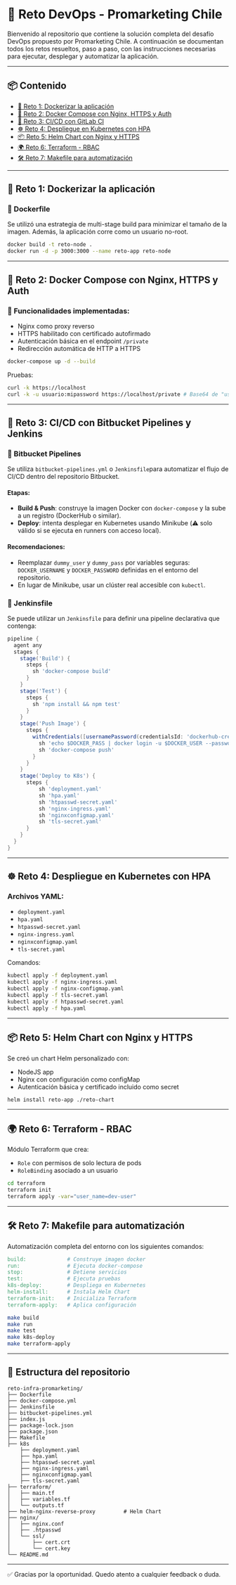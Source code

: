 
# 🚀 Reto DevOps - Promarketing Chile

Bienvenido al repositorio que contiene la solución completa del desafío DevOps propuesto por Promarketing Chile. A continuación se documentan todos los retos resueltos, paso a paso, con las instrucciones necesarias para ejecutar, desplegar y automatizar la aplicación.

---

## 📦 Contenido

- [🔧 Reto 1: Dockerizar la aplicación](#-reto-1-dockerizar-la-aplicación)
- [🧩 Reto 2: Docker Compose con Nginx, HTTPS y Auth](#-reto-2-docker-compose-con-nginx-https-y-auth)
- [🤖 Reto 3: CI/CD con GitLab CI](#-reto-3-cicd-con-gitlab-ci)
- [☸️ Reto 4: Despliegue en Kubernetes con HPA](#-reto-4-despliegue-en-kubernetes-con-hpa)
- [📦 Reto 5: Helm Chart con Nginx y HTTPS](#-reto-5-helm-chart-con-nginx-y-https)
- [🌍 Reto 6: Terraform - RBAC](#-reto-6-terraform---rbac)
- [🛠️ Reto 7: Makefile para automatización](#-reto-7-makefile-para-automatización)

---

## 🔧 Reto 1: Dockerizar la aplicación

### 📁 Dockerfile

Se utilizó una estrategia de multi-stage build para minimizar el tamaño de la imagen. Además, la aplicación corre como un usuario no-root.

```bash
docker build -t reto-node .
docker run -d -p 3000:3000 --name reto-app reto-node
```

---

## 🧩 Reto 2: Docker Compose con Nginx, HTTPS y Auth

### 🔐 Funcionalidades implementadas:
- Nginx como proxy reverso
- HTTPS habilitado con certificado autofirmado
- Autenticación básica en el endpoint `/private`
- Redirección automática de HTTP a HTTPS

```bash
docker-compose up -d --build
```

Pruebas:
```bash
curl -k https://localhost
curl -k -u usuario:mipassword https://localhost/private # Base64 de "username:password"
```

---

## 🤖 Reto 3: CI/CD con Bitbucket Pipelines y Jenkins

### 📁 Bitbucket Pipelines

Se utiliza `bitbucket-pipelines.yml` o `Jenkinsfile`para automatizar el flujo de CI/CD dentro del repositorio Bitbucket.

#### Etapas:
- **Build & Push**: construye la imagen Docker con `docker-compose` y la sube a un registro (DockerHub o similar).
- **Deploy**: intenta desplegar en Kubernetes usando Minikube (⚠️ solo válido si se ejecuta en runners con acceso local).

#### Recomendaciones:
- Reemplazar `dummy_user` y `dummy_pass` por variables seguras: `DOCKER_USERNAME` y `DOCKER_PASSWORD` definidas en el entorno del repositorio.
- En lugar de Minikube, usar un clúster real accesible con `kubectl`.

### 📁 Jenkinsfile

Se puede utilizar un `Jenkinsfile` para definir una pipeline declarativa que contenga:

```groovy
pipeline {
  agent any
  stages {
    stage('Build') {
      steps {
        sh 'docker-compose build'
      }
    }
    stage('Test') {
      steps {
        sh 'npm install && npm test'
      }
    }
    stage('Push Image') {
      steps {
        withCredentials([usernamePassword(credentialsId: 'dockerhub-creds', usernameVariable: 'DOCKER_USER', passwordVariable: 'DOCKER_PASS')]) {
          sh 'echo $DOCKER_PASS | docker login -u $DOCKER_USER --password-stdin'
          sh 'docker-compose push'
        }
      }
    }
    stage('Deploy to K8s') {
      steps {
          sh 'deployment.yaml'
          sh 'hpa.yaml'
          sh 'htpasswd-secret.yaml'
          sh 'nginx-ingress.yaml'
          sh 'nginxconfigmap.yaml'
          sh 'tls-secret.yaml'
      }
    }
  }
}
```

---

## ☸️ Reto 4: Despliegue en Kubernetes con HPA

### Archivos YAML:
- `deployment.yaml`
- `hpa.yaml`
- `htpasswd-secret.yaml`
- `nginx-ingress.yaml`
- `nginxconfigmap.yaml`
- `tls-secret.yaml`

Comandos:
```bash
kubectl apply -f deployment.yaml
kubectl apply -f nginx-ingress.yaml
kubectl apply -f nginx-configmap.yaml
kubectl apply -f tls-secret.yaml
kubectl apply -f htpasswd-secret.yaml
kubectl apply -f hpa.yaml
```

---

## 📦 Reto 5: Helm Chart con Nginx y HTTPS

Se creó un chart Helm personalizado con:
- NodeJS app
- Nginx con configuración como configMap
- Autenticación básica y certificado incluido como secret

```bash
helm install reto-app ./reto-chart
```

---

## 🌍 Reto 6: Terraform - RBAC

Módulo Terraform que crea:
- `Role` con permisos de solo lectura de pods
- `RoleBinding` asociado a un usuario

```bash
cd terraform
terraform init
terraform apply -var="user_name=dev-user"
```

---

## 🛠️ Reto 7: Makefile para automatización

Automatización completa del entorno con los siguientes comandos:

```makefile
build:             # Construye imagen docker
run:               # Ejecuta docker-compose
stop:              # Detiene servicios
test:              # Ejecuta pruebas
k8s-deploy:        # Despliega en Kubernetes
helm-install:      # Instala Helm Chart
terraform-init:    # Inicializa Terraform
terraform-apply:   # Aplica configuración
```

```bash
make build
make run
make test
make k8s-deploy
make terraform-apply
```

---

## 📁 Estructura del repositorio

```
reto-infra-promarketing/
├── Dockerfile
├── docker-compose.yml
├── Jenkinsfile
├── bitbucket-pipelines.yml
├── index.js
├── package-lock.json
├── package.json
├── Makefile
├── k8s
    ├── deployment.yaml
    ├── hpa.yaml
    ├── htpasswd-secret.yaml
    ├── nginx-ingress.yaml
    ├── nginxconfigmap.yaml
    ├── tls-secret.yaml
├── terraform/
│   ├── main.tf
│   ├── variables.tf
│   └── outputs.tf
├── helm-nginx-reverse-proxy         # Helm Chart
├── nginx/
│   ├── nginx.conf
│   ├── .htpasswd
│   └── ssl/
│       ├── cert.crt
│       └── cert.key
└── README.md
```

---


✅ Gracias por la oportunidad. Quedo atento a cualquier feedback o duda.
